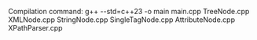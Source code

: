 Compilation command:
g++ --std=c++23 -o main main.cpp TreeNode.cpp XMLNode.cpp StringNode.cpp SingleTagNode.cpp AttributeNode.cpp XPathParser.cpp